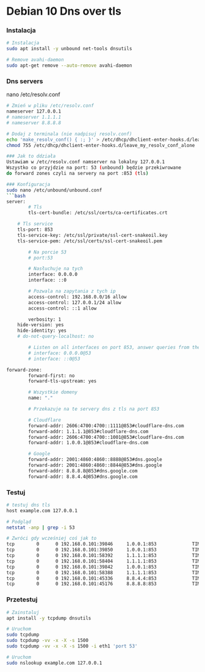 # Debian 10 Dns over tls

### Instalacja
```bash
# Instalacja
sudo apt install -y unbound net-tools dnsutils

# Remove avahi-daemon
sudo apt-get remove --auto-remove avahi-daemon
```

### Dns servers
nano /etc/resolv.conf
```bash
# Zmień w pliku /etc/resolv.conf
nameserver 127.0.0.1
# nameserver 1.1.1.1
# nameserver 8.8.8.8

# Dodaj z terminala (nie nadpisuj resolv.conf)
echo 'make_resolv_conf() { :; }' > /etc/dhcp/dhclient-enter-hooks.d/leave_my_resolv_conf_alone
chmod 755 /etc/dhcp/dhclient-enter-hooks.d/leave_my_resolv_conf_alone

### Jak to ddziała
Ustawiam w /etc/resolv.conf namserver na lokalny 127.0.0.1
Wszystko co przyjdzie na port: 53 (unbound) będzie przekiwrowane 
do forward zones czyli na servery na port :853 (tls)

### Konfiguracja
sudo nano /etc/unbound/unbound.conf
```bash
server:
        # Tls
        tls-cert-bundle: /etc/ssl/certs/ca-certificates.crt

	# Tls service
	tls-port: 853	
	tls-service-key: /etc/ssl/private/ssl-cert-snakeoil.key 
	tls-service-pem: /etc/ssl/certs/ssl-cert-snakeoil.pem

        # Na porcie 53
        # port:53

        # Nasłuchuje na tych
        interface: 0.0.0.0
        interface: ::0

        # Pozwala na zapytania z tych ip
        access-control: 192.168.0.0/16 allow
        access-control: 127.0.0.1/24 allow
        access-control: ::1 allow

        verbosity: 1
	hide-version: yes
	hide-identity: yes
	# do-not-query-localhost: no

        # Listen on all interfaces on port 853, answer queries from the local subnet.
        # interface: 0.0.0.0@53
        # interface: ::0@53

forward-zone:
        forward-first: no
        forward-tls-upstream: yes

        # Wszystkie domeny
        name: "."

        # Przekazuje na te servery dns z tls na port 853

        # Cloudflare 
        forward-addr: 2606:4700:4700::1111@853#cloudflare-dns.com
        forward-addr: 1.1.1.1@853#cloudflare-dns.com
        forward-addr: 2606:4700:4700::1001@853#cloudflare-dns.com
        forward-addr: 1.0.0.1@853#cloudflare-dns.com

        # Google
        forward-addr: 2001:4860:4860::8888@853#dns.google
        forward-addr: 2001:4860:4860::8844@853#dns.google
        forward-addr: 8.8.8.8@853#dns.google.com
        forward-addr: 8.8.4.4@853#dns.google.com
```

### Testuj
```bash
# testuj dns tls
host example.com 127.0.0.1

# Podgląd
netstat -anp | grep -i 53

# Zwróci gdy wcześniej coś jak to
tcp        0      0 192.168.0.101:39846     1.0.0.1:853             TIME_WAIT   -                   
tcp        0      0 192.168.0.101:39850     1.0.0.1:853             TIME_WAIT   -                   
tcp        0      0 192.168.0.101:58392     1.1.1.1:853             TIME_WAIT   -                   
tcp        0      0 192.168.0.101:58404     1.1.1.1:853             TIME_WAIT   -                   
tcp        0      0 192.168.0.101:39842     1.0.0.1:853             TIME_WAIT   -                   
tcp        0      0 192.168.0.101:58388     1.1.1.1:853             TIME_WAIT   -                   
tcp        0      0 192.168.0.101:45336     8.8.4.4:853             TIME_WAIT   -                   
tcp        0      0 192.168.0.101:45176     8.8.8.8:853             TIME_WAIT   -   
```

### Przetestuj
```bash
# Zainstaluj
apt install -y tcpdump dnsutils

# Uruchom
sudo tcpdump
sudo tcpdump -vv -x -X -s 1500
sudo tcpdump -vv -x -X -s 1500 -i eth1 'port 53'

# Uruchom
sudo nslookup example.com 127.0.0.1
```
